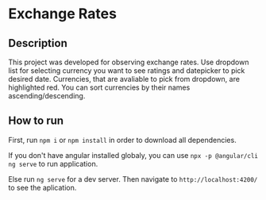 # Exchange Rates

## Description

This project was developed for observing exchange rates. Use dropdown list for selecting currency you want to see ratings and datepicker to pick desired date.
Currencies, that are avaliable to pick from dropdown, are highlighted red. You can sort currencies by their names ascending/descending.

## How to run

First, run `npm i` or `npm install` in order to download all dependencies.

If you don't have angular installed globaly, you can use `npx -p @angular/cli ng serve` to run application.

Else run `ng serve` for a dev server. Then navigate to `http://localhost:4200/` to see the aplication. 




